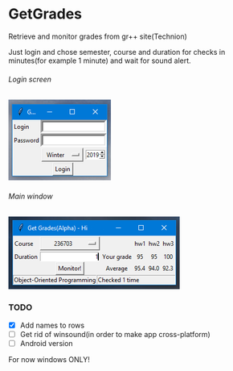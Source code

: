 # GetGrades
Retrieve and monitor grades from gr++ site(Technion)

Just login and chose semester, course and duration for checks in minutes(for example 1 minute) and wait for sound alert.

###### Login screen
![Screenshot 1](/Screenshots/Untitled.png)

###### Main window
![Screenshot 2](Screenshots/Untitled2.png)

### TODO

- [x] Add names to rows
- [ ] Get rid of winsound(in order to make app cross-platform)
- [ ] Android version

For now windows ONLY!
